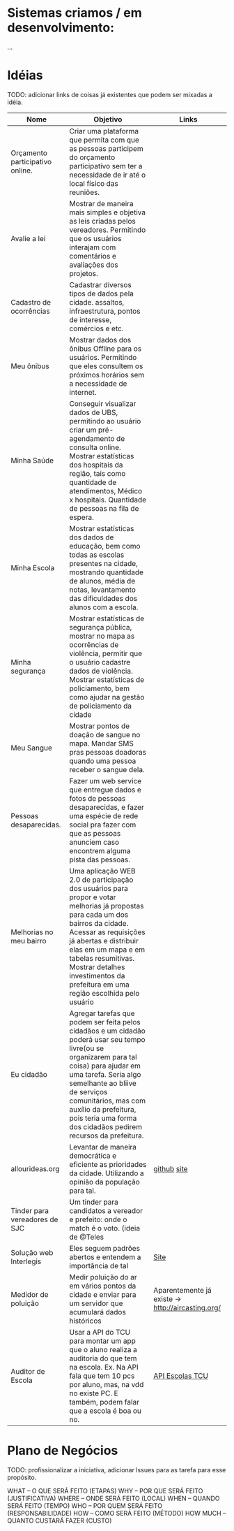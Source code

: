 # Sistemas criamos / em desenvolvimento:

...

# Idéias

TODO: adicionar links de coisas já existentes que podem ser mixadas a idéia.

| Nome          | Objetivo          | Links |
| ------------- | ----------- | --------------- |
|  Orçamento participativo online. |  Criar uma plataforma que permita com que as pessoas participem do orçamento participativo sem ter a necessidade de ir até o local físico das reuniões.
|  Avalie a lei | Mostrar de maneira mais simples e objetiva as leis criadas pelos vereadores. Permitindo que os usuários interajam com comentários e avaliações dos projetos.
|  Cadastro de ocorrências |  Cadastrar diversos tipos de dados pela cidade. assaltos, infraestrutura, pontos de interesse, comércios e etc.
|  Meu ônibus |  Mostrar dados dos ônibus Offline para os usuários. Permitindo que eles consultem os próximos horários sem a necessidade de internet.
|  Minha Saúde |  Conseguir visualizar dados de UBS, permitindo ao usuário criar um pré-agendamento de consulta online. Mostrar estatísticas dos hospitais da região, tais como quantidade de atendimentos, Médico x hospitais. Quantidade de pessoas na fila de espera.
|  Minha Escola |  Mostrar estatísticas dos dados de educação, bem como todas as escolas presentes na cidade, mostrando quantidade de alunos, média de notas, levantamento das dificuldades dos alunos com a escola.
|  Minha segurança |  Mostrar estatísticas de segurança pública, mostrar no mapa as ocorrências de violência, permitir que o usuário cadastre dados de violência. Mostrar estatísticas de policiamento, bem como ajudar na gestão de policiamento da cidade
|  Meu Sangue |  Mostrar pontos de doação de sangue no mapa. Mandar SMS pras pessoas doadoras quando uma pessoa receber o sangue dela.
|  Pessoas desaparecidas. |  Fazer um web service que entregue dados e fotos de pessoas desaparecidas, e fazer uma espécie de rede social pra fazer com que as pessoas anunciem caso encontrem alguma pista das pessoas.
|  Melhorias no meu bairro |  Uma aplicação WEB 2.0 de participação dos usuários para propor e votar melhorias já propostas para cada um dos bairros da cidade. Acessar as requisições já abertas e distribuir elas em um mapa e em tabelas resumitivas. Mostrar detalhes investimentos da prefeitura em uma região escolhida pelo usuário
|  Eu cidadão |  Agregar tarefas que podem ser feita pelos cidadãos e um cidadão poderá usar seu tempo livre(ou se organizarem para tal coisa) para ajudar em uma tarefa. Seria algo semelhante ao bliive de serviços comunitários, mas com auxílio da prefeitura, pois teria uma forma dos cidadãos pedirem recursos da prefeitura.
|  allourideas.org |  Levantar de maneira democrática e eficiente as prioridades da cidade. Utilizando a opinião da população para tal. | [github](https://github.com/allourideas) [site](http://www.allourideas.org/)
|  Tinder para vereadores de SJC |  Um tinder para candidatos a vereador e prefeito: onde o match é o voto. (ideia de @Teles | 
|  Solução web Interlegis | Eles seguem padrões abertos e entendem a importância de tal | [Site](http://www.interlegis.leg.br/solucaoweb)
|  Medidor de poluição |  Medir poluição do ar em vários pontos da cidade e enviar para um servidor que acumulará dados históricos | Aparentemente já existe -> http://aircasting.org/ |
|  Auditor de Escola |  Usar a API do TCU para montar um app que o aluno realiza a auditoria do que tem na escola. Ex. Na API fala que tem 10 pcs por aluno, mas, na vdd no existe PC. E também, podem falar que a escola é boa ou no.| [API Escolas TCU](https://github.com/AppCivicoPlataforma/AppCivico/blob/master/EscolasAPI.md)



# Plano de Negócios

TODO: profissionalizar a iniciativa, adicionar Issues para as tarefa para esse propósito.

WHAT – O QUE SERÁ FEITO (ETAPAS)
WHY – POR QUE SERÁ FEITO (JUSTIFICATIVA)
WHERE – ONDE SERÁ FEITO (LOCAL)
WHEN – QUANDO SERÁ FEITO (TEMPO)
WHO – POR QUEM SERÁ FEITO (RESPONSABILIDADE)
HOW – COMO SERÁ FEITO (MÉTODO)
HOW MUCH – QUANTO CUSTARÁ FAZER (CUSTO)
